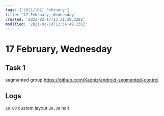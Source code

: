 ```yaml
---
tags: ['2021/[02] February']
title: '17 February, Wednesday'
created: '2021-02-17T13:31:29.228Z'
modified: '2021-02-18T12:56:49.231Z'
---
```


# 17 February, Wednesday

## Task 1
segmented group
https://github.com/Kaopiz/android-segmented-control

## Logs
`20.00` custom layout
`20.30` halt

